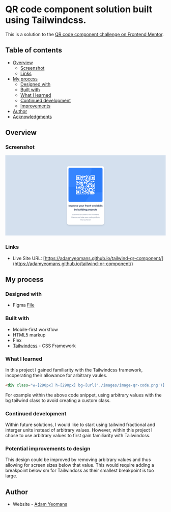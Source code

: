 # QR code component solution built using Tailwindcss.

This is a solution to the [QR code component challenge on Frontend Mentor](https://www.frontendmentor.io/challenges/qr-code-component-iux_sIO_H).

## Table of contents

- [Overview](#overview)
  - [Screenshot](#screenshot)
  - [Links](#links)
- [My process](#my-process)
  - [Designed with](#designed-with)
  - [Built with](#built-with)
  - [What I learned](#what-i-learned)
  - [Continued development](#continued-development)
  - [Improvements](#potential-improvements-to-design)
- [Author](#author)
- [Acknowledgments](#acknowledgments)

## Overview

### Screenshot

![](./Screenshot.png)

### Links

- Live Site URL: [https://adamyeomans.github.io/tailwind-qr-component/](https://adamyeomans.github.io/tailwind-qr-component/)

## My process

### Designed with

- Figma [File](https://www.figma.com/file/zDwNJtoCKMe3nTmcpX3yPp/qr-code?node-id=0%3A1)

### Built with

- Mobile-first workflow
- HTML5 markup
- Flex
- [Tailwindcss](https://tailwindcss.com/) - CSS Framework

### What I learned

In this project I gained familiarity with the Tailwindcss framework, incoperating their allowance for arbitrary vaules.

```html
<div class="w-[290px] h-[290px] bg-[url('./images/image-qr-code.png')] rounded-[10px] bg-cover"></div>
```

For example within the above code snippet, using arbitrary values with the bg tailwind class to avoid creating a custom class.

### Continued development

Within future solutions, I would like to start using tailwind fractional and interger units instead of arbitrary values. However, within this project I chose to use arbitrary values to first gain familiarity with Tailwindcss.

### Potential improvements to design

This design could be improved by removing arbitrary values and thus allowing for screen sizes below that value. This would require adding a breakpoint below sm for Tailwindcss as their smallest breakpoint is too large.

## Author

- Website - [Adam Yeomans](https://adamyeomans.me/)